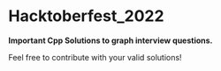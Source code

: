 # Hacktoberfest_2022

<b>Important Cpp Solutions to graph interview questions.</b>
<p> Feel free to contribute with your valid solutions! </p>
